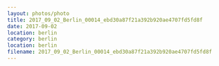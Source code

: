 ```yaml
---
layout: photos/photo
title: 2017_09_02_Berlin_00014_ebd30a87f21a392b920ae4707fd5fd8f
date: 2017-09-02
location: berlin
category: berlin
location: berlin
filename: 2017_09_02_Berlin_00014_ebd30a87f21a392b920ae4707fd5fd8f
---
```

